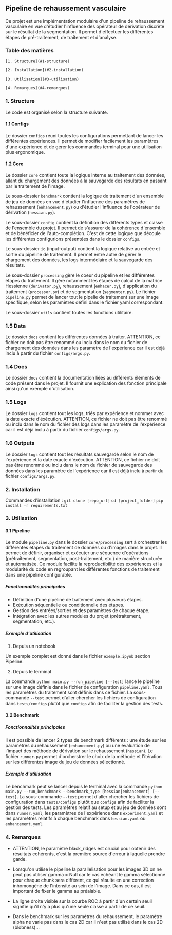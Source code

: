 ## Pipeline de rehaussement vasculaire

Ce projet est une implémentation modulaire d'un pipeline de rehaussement vasculaire en vue d'étudier l'influence des opérateur de dérivation discrète sur le résultat de la segmentation. Il permet d'effectuer les différentes étapes de pré-traitement, de traitement et d'analyse.

### Table des matières

    [1. Structure](#1-structure)

    [2. Installation](#2-installation)

    [3. Utilisation](#3-utilisation)

    [4. Remarques](#4-remarques)

### 1. Structure

Le code est organisé selon la structure suivante.

#### 1.1 Configs

Le dossier `configs` réuni toutes les configurations permettant de lancer les différentes expériences. Il permet de modifier facilement les paramètres d'une expérience et de gérer les commandes terminal pour une utilisation plus ergonomique.

#### 1.2 Core

Le dossier `core` contient toute la logique interne au traitement des données, allant du chargement des données à la sauvegarde des résultats en passant par le traitement de l'image.

Le sous-dossier `benchmark` contient la logique de traitement d'un ensemble de jeu de données en vue d'étudier l'influence des paramètres de rehaussement (`enhancement.py`) ou d'étudier l'influence de l'opérateur de dérivation (`hessian.py`).

Le sous-dossier `config` contient la définition des différents types et classe de l'ensemble du projet. Il permet de s'assurer de la cohérence d'ensemble et de bénéficier de l'auto-complétion. C'est de cette logique que découle les différentes configurions présentées dans le dossier `configs`.

Le sous-dossier `io` (input-output) contient la logique relative au entrée et sortie du pipeline de traitement. Il permet entre autre de gérer le chargement des données, les logs intermédiaire et la sauvegarde des résultats.

Le sous-dossier `processing` gère le coeur du pipeline et les différentes étapes du traitement. Il gère notamment les étapes de calcul de la matrice Hessienne (`derivator.py`), rehaussement (`enhacer.py`), d'application du traitement (`processor.py`) et de segmentation (`segmenter.py`). Le fichier `pipeline.py` permet de lancer tout le pipelie de traitement sur une image spécifique, selon les paramètres défini dans le fichier yaml correspondant.

Le sous-dossier `utils` contient toutes les fonctions utilitaire.

### 1.5 Data

Le dossier `docs` contient les différentes données à traiter. ATTENTION, ce fichier ne doit pas être renommé ou inclu dans le nom du fichier de chargement des données dans les paramètre de l'expérience car il est déjà inclu à partir du fichier `configs/args.py`.

### 1.4 Docs

Le dossier `docs` contient la documentation liées au différents éléments de code présent dans le projet. Il fournit une explication des fonction principale ainsi qu'un exemple d'utilisation.

### 1.5 Logs

Le dossier `logs` contient tout les logs, triés par expérience et nommer avec la date exacte d'éxécution. ATTENTION, ce fichier ne doit pas être renommé ou inclu dans le nom du fichier des logs dans les paramètre de l'expérience car il est déjà inclu à partir du fichier `configs/args.py`.

### 1.6 Outputs

Le dossier `logs` contient tout les résultats sauvegardé selon le nom de l'expérience et la date exacte d'éxécution. ATTENTION, ce fichier ne doit pas être renommé ou inclu dans le nom du fichier de sauvegarde des données dans les paramètre de l'expérience car il est déjà inclu à partir du fichier `configs/args.py`.

### 2. Installation

Commandes d'installation :
`git clone [repo_url]`
`cd [project_folder]`
`pip install -r requirements.txt`

### 3. Utilisation

#### 3.1 Pipeline

Le module `pipeline.py` dans le dossier `core/processing` sert à orchestrer les différentes étapes du traitement de données ou d'images dans le projet. Il permet de définir, organiser et exécuter une séquence d'opérations (prétraitement, segmentation, post-traitement, etc.) de manière structurée et automatisée. Ce module facilite la reproductibilité des expériences et la modularité du code en regroupant les différentes fonctions de traitement dans une pipeline configurable.

##### Fonctionnalités principales

- Définition d'une pipeline de traitement avec plusieurs étapes.
- Exécution séquentielle ou conditionnelle des étapes.
- Gestion des entrées/sorties et des paramètres de chaque étape.
- Intégration avec les autres modules du projet (prétraitement, segmentation, etc.).

##### Exemple d'utilisation

1. Depuis un notebook

Un exemple complet est donné dans le fichier `exemple.ipynb` section Pipeline.

2. Depuis le terminal

La commande `python main.py --run_pipeline [--test]` lance le pipeline sur une image définie dans le fichier de configuration `pipeline.yaml`. Tous les paramètres du traitement sont définis dans ce fichier. La sous-commande `--test` permet d'aller chercher les fichiers de configuration dans `tests/configs` plutôt que `configs` afin de faciliter la gestion des tests.

#### 3.2 Benchmark

##### Fonctionnalités principales

Il est possible de lancer 2 types de benchmark différents : une étude sur les paramètres du rehaussement (`enhancement.py`) ou une évaluation de l'impact des méthode de dérivation sur le rehaussement (`hessian`). Le fichier `runner.py` permet d'orcherstrer le choix de la méthode et l'itération sur les différentes image du jeu de données sélectionné.

##### Exemple d'utilisation

Le benchmark peut se lancer depuis le terminal avec la commande `python main.py --run_benhchmark --benchmark_type [hessian|enhancement] [--test]`. La sous-commande `--test` permet d'aller chercher les fichiers de configuration dans `tests/configs` plutôt que `configs` afin de faciliter la gestion des tests. Les paramètres relatif au setup et au jeu de données sont dans `runner.yaml`, les paramètres de l'expérience dans `experiment.yaml` et les paramètres relatifs à chaque benchmark dans `hessian.yaml` ou `enhancement.yaml`.

### 4. Remarques

- ATTENTION, le paramètre black_ridges est crucial pour obtenir des résultats cohérents, c'est la première source d'erreur à laquelle prendre garde.

- Lorsqu'on utilise le pipeline la parallelisation pour les images 3D on ne peut pas utiliser gamma = Null car le cas échéant le gamma sélectionné pour chaque chunk sera différent, ce qui résulte en une correction inhomongène de l'intensité au sein de l'image. Dans ce cas, il est important de fixer le gamma au préalable.

- La ligne droite visible sur la courbe ROC à partir d'un certain seuil signifie qu'il n'y a plus qu'une seule classe à partir de ce seuil.

- Dans le benchmark sur les paramètres du rehaussement, le paramètre alpha ne varie pas dans le cas 2D car il n'est pas utilisé dans le cas 2D (blobness)...
